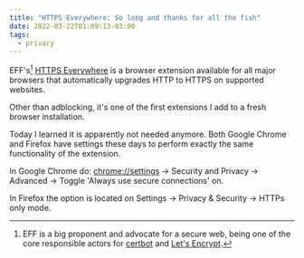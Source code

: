 ```yaml
---
title: "HTTPS Everywhere: So long and thanks for all the fish"
date: 2022-03-22T01:09:13-03:00
tags:
  - privacy
---
```


EFF's[^1] [HTTPS Everywhere](https://chrome.google.com/webstore/detail/https-everywhere/gcbommkclmclpchllfjekcdonpmejbdp) is a browser extension available for all major browsers that automatically upgrades HTTP to HTTPS on supported websites.


Other than adblocking, it's one of the first extensions I add to a fresh browser installation.

Today I learned it is apparently not needed anymore. Both Google Chrome and Firefox have settings these days to perform exactly the same functionality of the extension.

In Google Chrome do: [chrome://settings](chrome://settings) -> Security and Privacy -> Advanced -> Toggle 'Always use secure connections' on.

In Firefox the option is located on Settings -> Privacy & Security -> HTTPs only mode.

[^1]: EFF is a big proponent and advocate for a secure web, being one of the core responsible actors for [certbot](http://certbot.eff.org) and [Let's Encrypt](https://letsencrypt.org).
